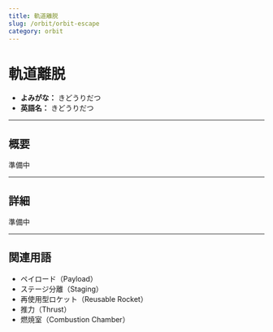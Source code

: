 ```yaml
---
title: 軌道離脱
slug: /orbit/orbit-escape
category: orbit
---
```


# 軌道離脱

- **よみがな：** きどうりだつ  
- **英語名：** きどうりだつ  

---

## 概要

準備中  

---

## 詳細

準備中  

---

## 関連用語

- ペイロード（Payload）
- ステージ分離（Staging）
- 再使用型ロケット（Reusable Rocket）
- 推力（Thrust）
- 燃焼室（Combustion Chamber）
